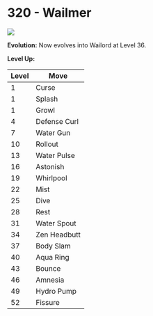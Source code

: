 # 320 - Wailmer
![][320]

**Evolution:**
Now evolves into Wailord at Level 36.

**Level Up:**

Level | Move
---   | ---
  1   | Curse
  1   | Splash
  1   | Growl
  4   | Defense Curl
  7   | Water Gun
 10   | Rollout
 13   | Water Pulse
 16   | Astonish
 19   | Whirlpool
 22   | Mist
 25   | Dive
 28   | Rest
 31   | Water Spout
 34   | Zen Headbutt
 37   | Body Slam
 40   | Aqua Ring
 43   | Bounce
 46   | Amnesia
 49   | Hydro Pump
 52   | Fissure



[320]: /img/pokemon/320.png
